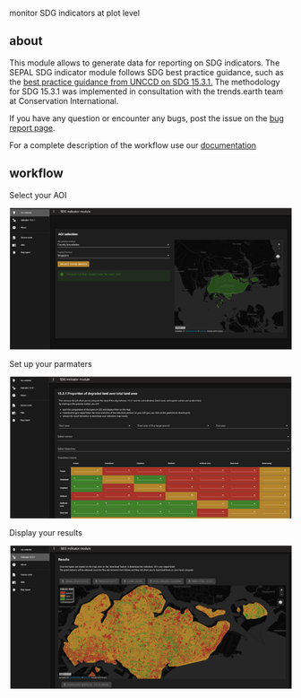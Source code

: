 monitor SDG indicators at plot level

## about 

This module allows to generate data for reporting on SDG indicators. The SEPAL SDG indicator module follows SDG best practice guidance, such as the [best practice guidance from UNCCD on SDG 15.3.1.](https://prais.unccd.int/sites/default/files/helper_documents/4-GPG_15.3.1_EN.pdf) The methodology for SDG 15.3.1 was implemented in consultation with the trends.earth team at Conservation International.

If you have any question or encounter any bugs, post the issue on the [bug report page](https://github.com/12rambau/sdg_indicators_module/issues/new).  

For a complete description of the workflow use our [documentation](https://github.com/12rambau/sdg_indicators_module/blob/master/doc/doc.md)

## workflow

Select your AOI
  
![select aoi](https://raw.githubusercontent.com/12rambau/sdg_indicators_module/master/doc/img/aoi_select.png)

Set up your parmaters  
  
![setup your parameters](https://raw.githubusercontent.com/12rambau/sdg_indicators_module/master/doc/img/parameters.png)

Display your results  
  
![display results](https://raw.githubusercontent.com/12rambau/sdg_indicators_module/master/doc/img/results.png)


